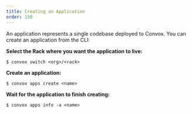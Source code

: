 ```yaml
---
title: Creating an Application
order: 150
---
```


An application represents a single codebase deployed to Convox. You can create an application from the CLI:

**Select the Rack where you want the application to live:**

    $ convox switch <org>/<rack>

**Create an application:**

    $ convox apps create <name>

**Wait for the application to finish creating:**

    $ convox apps info -a <name>
